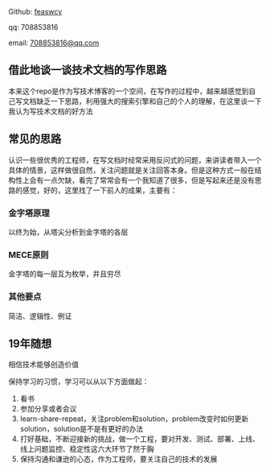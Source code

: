 
Github: [feaswcy](http://github.com/feaswcy)

qq: 708853816

email: 708853816@qq.com


## 借此地谈一谈技术文档的写作思路
本来这个repo是作为写技术博客的一个空间，在写作的过程中，越来越感觉到自己写文档缺乏一下思路，利用强大的搜索引擎和自己的个人的理解，在这里谈一下我认为写技术文档的好方法

## 常见的思路
认识一些很优秀的工程师，在写文档时经常采用反问式的问题，来讲读者带入一个具体的情景，这样做很自然，关注问题就是关注回答本身。但是这种方式一般在结构性上会有一点欠缺，看完了常常会有一个我知道了很多，但是写起来还是没有思路的感觉，好的，这里找了一下前人的成果，主要有：

### 金字塔原理
以终为始，从塔尖分析到金字塔的各层

### MECE原则
金字塔的每一层互为枚举，并且穷尽

### 其他要点
简洁、逻辑性、例证

## 19年随想
相信技术能够创造价值

保持学习的习惯，学习可以从以下方面做起：

1. 看书
2. 参加分享或者会议
3. learn-share-repeat，关注problem和solution，problem改变时如何更新solution，solution是不是有更好的办法
4. 打好基础，不断迎接新的挑战，做一个工程，要对开发、测试、部署、上线、线上问题监控、稳定性这六大环节了然于胸
5. 保持沟通和谦逊的心态，作为工程师，要关注自己的技术的发展


